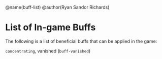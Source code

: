 @name(buff-list)
@author(Ryan Sandor Richards)

# List of In-game Buffs
The following is a list of beneficial buffs that can be applied in the game:

  `concentrating`, vanished (`buff-vanished`)
